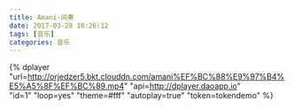 ```yaml
---
title: Amani-间奏
date: 2017-03-28 10:26:12
tags: [音乐]
categories: 音乐
---
```


{% dplayer 
    "url=http://orjedzer5.bkt.clouddn.com/amani%EF%BC%88%E9%97%B4%E5%A5%8F%EF%BC%89.mp4" 
    "api=http://dplayer.daoapp.io"  
    "id=1" 
    "loop=yes" 
    "theme=#fff" 
    "autoplay=true" 
    "token=tokendemo" 
%}